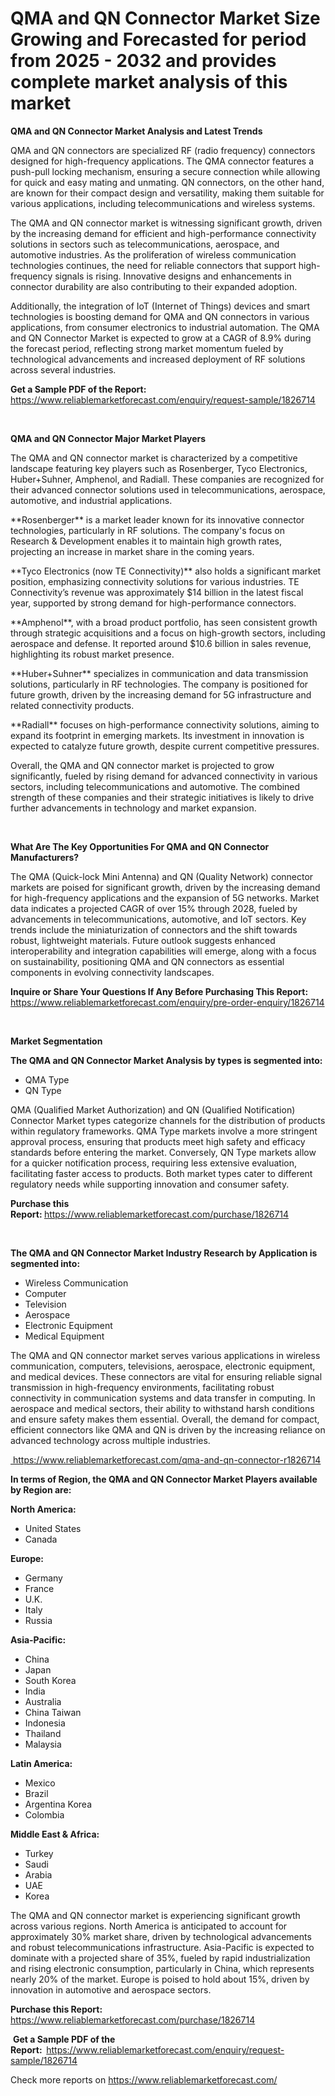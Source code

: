 <p><h1>QMA and QN Connector Market Size Growing and Forecasted for period from 2025 - 2032 and provides complete market analysis of this market</h1></p><p><strong>QMA and QN Connector Market Analysis and Latest Trends</strong></p>
<p><p>QMA and QN connectors are specialized RF (radio frequency) connectors designed for high-frequency applications. The QMA connector features a push-pull locking mechanism, ensuring a secure connection while allowing for quick and easy mating and unmating. QN connectors, on the other hand, are known for their compact design and versatility, making them suitable for various applications, including telecommunications and wireless systems. </p><p>The QMA and QN connector market is witnessing significant growth, driven by the increasing demand for efficient and high-performance connectivity solutions in sectors such as telecommunications, aerospace, and automotive industries. As the proliferation of wireless communication technologies continues, the need for reliable connectors that support high-frequency signals is rising. Innovative designs and enhancements in connector durability are also contributing to their expanded adoption.</p><p>Additionally, the integration of IoT (Internet of Things) devices and smart technologies is boosting demand for QMA and QN connectors in various applications, from consumer electronics to industrial automation. The QMA and QN Connector Market is expected to grow at a CAGR of 8.9% during the forecast period, reflecting strong market momentum fueled by technological advancements and increased deployment of RF solutions across several industries.</p></p>
<p><strong>Get a Sample PDF of the Report:&nbsp;</strong> <a href="https://www.reliablemarketforecast.com/enquiry/request-sample/1826714?utm_campaign=2273&utm_medium=2&utm_source=Github&utm_content=ia&utm_term=10022025&utm_id=qma-and-qn-connector">https://www.reliablemarketforecast.com/enquiry/request-sample/1826714</a></p>
<p>&nbsp;</p>
<p><strong>QMA and QN Connector Major Market Players</strong></p>
<p><p>The QMA and QN connector market is characterized by a competitive landscape featuring key players such as Rosenberger, Tyco Electronics, Huber+Suhner, Amphenol, and Radiall. These companies are recognized for their advanced connector solutions used in telecommunications, aerospace, automotive, and industrial applications.</p><p>**Rosenberger** is a market leader known for its innovative connector technologies, particularly in RF solutions. The company's focus on Research & Development enables it to maintain high growth rates, projecting an increase in market share in the coming years. </p><p>**Tyco Electronics (now TE Connectivity)** also holds a significant market position, emphasizing connectivity solutions for various industries. TE Connectivity’s revenue was approximately $14 billion in the latest fiscal year, supported by strong demand for high-performance connectors.</p><p>**Amphenol**, with a broad product portfolio, has seen consistent growth through strategic acquisitions and a focus on high-growth sectors, including aerospace and defense. It reported around $10.6 billion in sales revenue, highlighting its robust market presence.</p><p>**Huber+Suhner** specializes in communication and data transmission solutions, particularly in RF technologies. The company is positioned for future growth, driven by the increasing demand for 5G infrastructure and related connectivity products.</p><p>**Radiall** focuses on high-performance connectivity solutions, aiming to expand its footprint in emerging markets. Its investment in innovation is expected to catalyze future growth, despite current competitive pressures.</p><p>Overall, the QMA and QN connector market is projected to grow significantly, fueled by rising demand for advanced connectivity in various sectors, including telecommunications and automotive. The combined strength of these companies and their strategic initiatives is likely to drive further advancements in technology and market expansion.</p></p>
<p>&nbsp;</p>
<p><strong>What Are The Key Opportunities For QMA and QN Connector Manufacturers?</strong></p>
<p><p>The QMA (Quick-lock Mini Antenna) and QN (Quality Network) connector markets are poised for significant growth, driven by the increasing demand for high-frequency applications and the expansion of 5G networks. Market data indicates a projected CAGR of over 15% through 2028, fueled by advancements in telecommunications, automotive, and IoT sectors. Key trends include the miniaturization of connectors and the shift towards robust, lightweight materials. Future outlook suggests enhanced interoperability and integration capabilities will emerge, along with a focus on sustainability, positioning QMA and QN connectors as essential components in evolving connectivity landscapes.</p></p>
<p><strong>Inquire or Share Your Questions If Any Before Purchasing This Report:</strong> <a href="https://www.reliablemarketforecast.com/enquiry/pre-order-enquiry/1826714?utm_campaign=2273&utm_medium=2&utm_source=Github&utm_content=ia&utm_term=10022025&utm_id=qma-and-qn-connector">https://www.reliablemarketforecast.com/enquiry/pre-order-enquiry/1826714</a></p>
<p>&nbsp;</p>
<p><strong>Market Segmentation</strong></p>
<p><strong>The QMA and QN Connector Market Analysis by types is segmented into:</strong></p>
<p><ul><li>QMA Type</li><li>QN Type</li></ul></p>
<p><p>QMA (Qualified Market Authorization) and QN (Qualified Notification) Connector Market types categorize channels for the distribution of products within regulatory frameworks. QMA Type markets involve a more stringent approval process, ensuring that products meet high safety and efficacy standards before entering the market. Conversely, QN Type markets allow for a quicker notification process, requiring less extensive evaluation, facilitating faster access to products. Both market types cater to different regulatory needs while supporting innovation and consumer safety.</p></p>
<p><strong>Purchase this Report:&nbsp;</strong><a href="https://www.reliablemarketforecast.com/purchase/1826714?utm_campaign=2273&utm_medium=2&utm_source=Github&utm_content=ia&utm_term=10022025&utm_id=qma-and-qn-connector">https://www.reliablemarketforecast.com/purchase/1826714</a></p>
<p>&nbsp;</p>
<p><strong>The QMA and QN Connector Market Industry Research by Application is segmented into:</strong></p>
<p><ul><li>Wireless Communication</li><li>Computer</li><li>Television</li><li>Aerospace</li><li>Electronic Equipment</li><li>Medical Equipment</li></ul></p>
<p><p>The QMA and QN connector market serves various applications in wireless communication, computers, televisions, aerospace, electronic equipment, and medical devices. These connectors are vital for ensuring reliable signal transmission in high-frequency environments, facilitating robust connectivity in communication systems and data transfer in computing. In aerospace and medical sectors, their ability to withstand harsh conditions and ensure safety makes them essential. Overall, the demand for compact, efficient connectors like QMA and QN is driven by the increasing reliance on advanced technology across multiple industries.</p></p>
<p><a href="https://www.reliablemarketforecast.com/qma-and-qn-connector-r1826714?utm_campaign=2273&utm_medium=2&utm_source=Github&utm_content=ia&utm_term=10022025&utm_id=qma-and-qn-connector">&nbsp;https://www.reliablemarketforecast.com/qma-and-qn-connector-r1826714</a></p>
<p><strong>In terms of Region, the QMA and QN Connector Market Players available by Region are:</strong></p>
<p>
    <p> <strong> North America: </strong>
        <ul>
            <li>United States</li>
            <li>Canada</li>
        </ul>
        </p> 
    <p> <strong> Europe: </strong>
        <ul>
            <li>Germany</li>
            <li>France</li>
            <li>U.K.</li>
            <li>Italy</li>
            <li>Russia</li>
        </ul>
        </p> 
    <p> <strong> Asia-Pacific: </strong>
        <ul>
            <li>China</li>
            <li>Japan</li>
            <li>South Korea</li>
            <li>India</li>
            <li>Australia</li>
            <li>China Taiwan</li>
            <li>Indonesia</li>
            <li>Thailand</li>
            <li>Malaysia</li>
        </ul>
        </p> 
    <p> <strong> Latin America: </strong>
        <ul>
            <li>Mexico</li>
            <li>Brazil</li>
            <li>Argentina Korea</li>
            <li>Colombia</li>
        </ul>
        </p> 
    <p> <strong> Middle East & Africa: </strong>
        <ul>
            <li>Turkey</li>
            <li>Saudi</li>
            <li>Arabia</li>
            <li>UAE</li>
            <li>Korea</li>
        </ul>
    </p>
    </p>
<p><p>The QMA and QN connector market is experiencing significant growth across various regions. North America is anticipated to account for approximately 30% market share, driven by technological advancements and robust telecommunications infrastructure. Asia-Pacific is expected to dominate with a projected share of 35%, fueled by rapid industrialization and rising electronic consumption, particularly in China, which represents nearly 20% of the market. Europe is poised to hold about 15%, driven by innovation in automotive and aerospace sectors.</p></p>
<p><strong>Purchase this Report: </strong><a href="https://www.reliablemarketforecast.com/purchase/1826714?utm_campaign=2273&utm_medium=2&utm_source=Github&utm_content=ia&utm_term=10022025&utm_id=qma-and-qn-connector">https://www.reliablemarketforecast.com/purchase/1826714</a></p>
<p>&nbsp;<strong>Get a Sample PDF of the Report:&nbsp;&nbsp;</strong><a href="https://www.reliablemarketforecast.com/enquiry/request-sample/1826714?utm_campaign=2273&utm_medium=2&utm_source=Github&utm_content=ia&utm_term=10022025&utm_id=qma-and-qn-connector">https://www.reliablemarketforecast.com/enquiry/request-sample/1826714</a></p>
<p><strong></strong></p>
<p>Check more reports on <a href="https://www.reliablemarketforecast.com/?utm_campaign=2273&utm_medium=2&utm_source=Github&utm_content=ia&utm_term=10022025&utm_id=qma-and-qn-connector">https://www.reliablemarketforecast.com/</a></p>